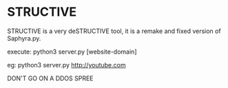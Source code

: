 # STRUCTIVE
STRUCTIVE is a very deSTRUCTIVE tool, it is a remake and fixed version of Saphyra.py.

execute: python3 server.py [website-domain]

eg: python3 server.py http://youtube.com

DON'T GO ON A DDOS SPREE
